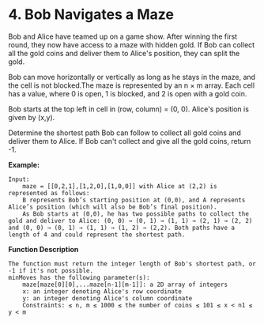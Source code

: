 # 4. Bob Navigates a Maze

Bob and Alice have teamed up on a game show. After winning the first round, they now have access to a maze with hidden gold. If Bob can collect all the gold coins and deliver them to Alice's position, they can split the gold.

Bob can move horizontally or vertically as long as he stays in the maze, and the cell is not blocked.The maze is represented by an n × m array.
Each cell has a value, where 0 is open, 1 is blocked, and 2 is open with a gold coin. 

Bob starts at the top left in cell in (row, column) = (0, 0). Alice's position is given by (x,y).

Determine the shortest path Bob can follow to collect all gold coins and deliver them to Alice. If Bob can't collect and give all the gold coins, return -1.

**Example:**

    Input:
        maze = [[0,2,1],[1,2,0],[1,0,0]] with Alice at (2,2) is represented as follows:
        B represents Bob’s starting position at (0,0), and A represents Alice’s position (which will also be Bob’s final position).
        As Bob starts at (0,0), he has two possible paths to collect the gold and deliver to Alice: (0, 0) → (0, 1) → (1, 1) → (2, 1) → (2, 2) and (0, 0) → (0, 1) → (1, 1) → (1, 2) → (2,2). Both paths have a length of 4 and could represent the shortest path.
        
        
**Function Description**
    
    The function must return the integer length of Bob's shortest path, or -1 if it's not possible.
    minMoves has the following parameter(s):
        maze[maze[0][0],...maze[n-1][m-1]]: a 2D array of integers
        x: an integer denoting Alice's row coordinate
        y: an integer denoting Alice's column coordinate
        Constraints: ≤ n, m ≤ 1000 ≤ the number of coins ≤ 101 ≤ x < n1 ≤ y < m